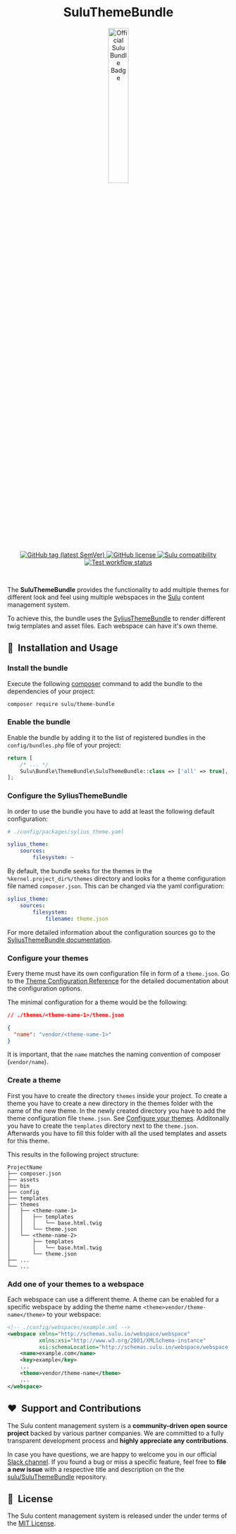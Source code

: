 <h1 align="center">SuluThemeBundle</h1>

<p align="center">
    <a href="https://sulu.io/" target="_blank">
        <img width="30%" src="https://sulu.io/uploads/media/800x/00/230-Official%20Bundle%20Seal.svg?v=2-6&inline=1" alt="Official Sulu Bundle Badge">
    </a>
</p>

<p align="center">
    <a href="https://github.com/sulu/SuluThemeBundle/releases" target="_blank">
        <img src="https://img.shields.io/github/tag/sulu/SuluThemeBundle.svg" alt="GitHub tag (latest SemVer)">
    </a>
    <a href="https://github.com/sulu/SuluThemeBundle/blob/master/LICENSE" target="_blank">
        <img src="https://img.shields.io/github/license/sulu/SuluThemeBundle.svg" alt="GitHub license">
    </a>
    <a href="https://github.com/sulu/sulu/releases" target="_blank">
        <img src="https://img.shields.io/badge/sulu%20compatibility-%3E=2.0-52b6ca.svg" alt="Sulu compatibility">
    </a>
    <a href="https://github.com/sulu/SuluThemeBundle/actions" target="_blank">
        <img src="https://img.shields.io/github/workflow/status/sulu/SuluThemeBundle/Test%20application.svg?label=test-workflow" alt="Test workflow status">
    </a>
</p>
<br/>

The **SuluThemeBundle** provides the functionality to add multiple themes for different look and feel using multiple 
webspaces in the [Sulu](https://sulu.io/) content management system. 

To achieve this, the bundle uses the [SyliusThemeBundle](https://github.com/Sylius/SyliusThemeBundle) to render different
twig templates and asset files. Each webspace can have it's own theme.

## 🚀&nbsp; Installation and Usage

### Install the bundle

Execute the following [composer](https://getcomposer.org/) command to add the bundle to the dependencies of your 
project:

```bash
composer require sulu/theme-bundle
```

### Enable the bundle 

Enable the bundle by adding it to the list of registered bundles in the `config/bundles.php` file of your project:

```php
return [
    /* ... */
    Sulu\Bundle\ThemeBundle\SuluThemeBundle::class => ['all' => true],
];
```


### Configure the SyliusThemeBundle

In order to use the bundle you have to add at least the following default configuration:

```yaml
# ./config/packages/sylius_theme.yaml

sylius_theme:
    sources:
        filesystem: ~
```

By default, the bundle seeks for the themes in the `%kernel.project_dir%/themes` directory and looks for a
theme configuration file named `composer.json`. This can be changed via the yaml configuration:

```yaml
sylius_theme:
    sources:
        filesystem:
            filename: theme.json
```

For more detailed information about the configuration sources go to the [SyliusThemeBundle documentation](https://github.com/Sylius/SyliusThemeBundle/blob/master/docs/configuration_sources.md).

### Configure your themes

Every theme must have its own configuration file in form of a `theme.json`.
Go to the [Theme Configuration Reference](https://github.com/Sylius/SyliusThemeBundle/blob/master/docs/theme_configuration_reference.md)
for the detailed documentation about the configuration options.

The minimal configuration for a theme would be the following:

```json
// ./themes/<theme-name-1>/theme.json

{
  "name": "vendor/<theme-name-1>"
}
```

It is important, that the `name` matches the naming convention of composer (`vendor/name`). 

### Create a theme
First you have to create the directory `themes` inside your project.
To create a theme you have to create a new directory in the themes folder with the name of the new theme. 
In the newly created directory you have to add the theme configuration file `theme.json`.
See [Configure your themes](#configure-your-themes). Additonally you have to create the `templates` directory next to 
the `theme.json`. Afterwards you have to fill this folder with all the used templates and assets for this theme. 

This results in the following project structure:

```
ProjectName
├── composer.json
├── assets
├── bin
├── config
├── templates
├── themes
│   ├── <theme-name-1>
│   │   ├── templates
│   │   │   └── base.html.twig
│   │   └── theme.json
│   └── <theme-name-2>
│       ├── templates
│       │   └── base.html.twig
│       └── theme.json
├── ...
└── ...
```

### Add one of your themes to a webspace

Each webspace can use a different theme. A theme can be enabled for a specific webspace by adding the theme name
`<theme>vendor/theme-name</theme>` to your webspace:

```xml
<!-- ./config/webspaces/example.xml -->
<webspace xmlns="http://schemas.sulu.io/webspace/webspace"
          xmlns:xsi="http://www.w3.org/2001/XMLSchema-instance"
          xsi:schemaLocation="http://schemas.sulu.io/webspace/webspace http://schemas.sulu.io/webspace/webspace-1.1.xsd">
    <name>example.com</name>
    <key>example</key>
    ...
    <theme>vendor/theme-name</theme>
    ...    
</webspace>
```

## ❤️&nbsp; Support and Contributions

The Sulu content management system is a **community-driven open source project** backed by various partner companies. 
We are committed to a fully transparent development process and **highly appreciate any contributions**. 

In case you have questions, we are happy to welcome you in our official [Slack channel](https://sulu.io/services-and-support).
If you found a bug or miss a specific feature, feel free to **file a new issue** with a respective title and description 
on the the [sulu/SuluThemeBundle](https://github.com/sulu/SuluThemeBundle) repository.


## 📘&nbsp; License

The Sulu content management system is released under the under terms of the [MIT License](LICENSE).
